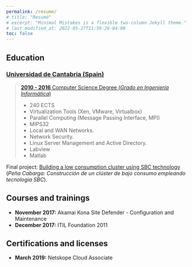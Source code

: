 ```yaml
---
permalink: /resume/
# title: "Resumé"
# excerpt: "Minimal Mistakes is a flexible two-column Jekyll theme."
# last_modified_at: 2022-05-27T11:59:26-04:00
toc: false
---
```


Education
---------

### [Universidad de Cantabria (Spain)](https://web.unican.es/en/)

> [**2010 - 2016** Computer Science Degree (*Grado en Ingeniería Informática*)](https://web.unican.es/centros/ciencias/grado/grado-en-ingenieria-informatica)
>
> -   240 ECTS
> -   Virtualization Tools (Xen, VMware, Virtualbox)
> -   Parallel Computing (Message Passing Interface, MPI)
> -   MIPS32
> -   Local and WAN Networks.
> -   Network Security.
> -   Linux Server Management and Active Directory.
> -   Labview
> -   Matlab
>
Final project: [Building a low consumption cluster using SBC technology](https://repositorio.unican.es/xmlui/bitstream/handle/10902/9383/Lavid%20Ortiz%20Salvador.pdf?sequence=1) (*Peña Cabarga: Construcción de un clúster de bajo consumo empleando tecnología SBC*).

Courses and trainings
---------------------

-   **November 2017:** Akamai Kona Site Defender - Configuration and Maintenance
-   **December 2017:** ITIL Foundation 2011

[//]: # ( -   **March 2020:** )

Certifications and licenses
---------------------------

-   **March 2019:** Netskope Cloud Associate
